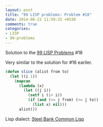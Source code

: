 ```yaml
---
layout: post
title: "99 LISP problems: Problem #18"
date: 2014-06-22 11:59:32 +0530
comments: true
categories: 
- LISP
- 99-problems
---
```


Solution to the [99 LISP Problems][99prob] #18

Very similar to the solution for #16 eariler.

```cl
(defun slice (alist from to)
  (let ((i 1))
    (mapcan
      (lambda (x)
        (let ((j i))
          (setf i (1+ i))
          (if (and (>= j from) (<= j to))
            (list x) nil)))
      alist)))
```

Lisp dialect: [Steel Bank Common Lisp][sbcl]

<!--links-->
[99prob]: http://www.ic.unicamp.br/~meidanis/courses/mc336/2006s2/funcional/L-99_Ninety-Nine_Lisp_Problems.html
[sbcl]: http://www.sbcl.org/
